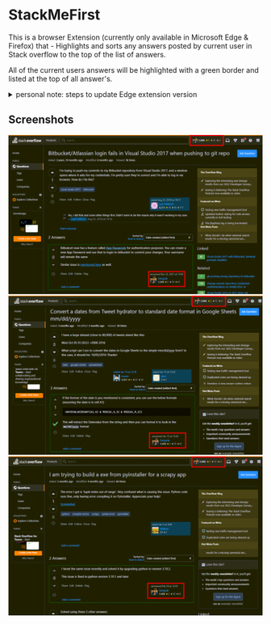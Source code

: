 # StackMeFirst

This is a browser Extension (currently only available in Microsoft Edge & Firefox) that - Highlights and sorts any answers posted by current user in Stack overflow to the top of the list of answers.

All of the current users answers will be highlighted with a green border and listed at the top of all answer's.

<details>
    <summary>personal note: steps to update Edge extension version</summary>

In order to update the version - you need tot zip all the relevant files ([manifest.json](manifest.json), [contentScript.js](contentScript.js), [background.js](background.js), [./icons](./icons) ) that represents your extension package and Upload the extension package in [Microsoft Partner Center][1].

use below script to create zip from terminal:
Note: below scripts won't work if you have the plugin loaded in browser

[Powershell script][3]:

```powershell
Compress-Archive -Force -Path manifest.json, background.js, contentScript.js, Icons -CompressionLevel Optimal -DestinationPath StackMeFirst.Zip
```

[using tar.exe in Command Prompt][2]:

```bash
tar -acf StackMeFirst.zip -c manifest.json background.js contentScript.js Icons
```

</details>

## Screenshots

![Screenshot 1](./Assets/Screenshots/Screenshot%201.png)
![Screenshot 2](./Assets/Screenshots/Screenshot%202.png)
![Screenshot 3](./Assets/Screenshots/Screenshot%203.png)

[1]: https://partner.microsoft.com/en-us/dashboard/microsoftedge/overview
[2]: https://stackoverflow.com/a/68728992/6908282
[3]: https://stackoverflow.com/a/55173830/6908282
